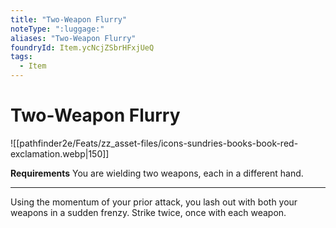 ```yaml
---
title: "Two-Weapon Flurry"
noteType: ":luggage:"
aliases: "Two-Weapon Flurry"
foundryId: Item.ycNcjZSbrHFxjUeQ
tags:
  - Item
---
```


# Two-Weapon Flurry
![[pathfinder2e/Feats/zz_asset-files/icons-sundries-books-book-red-exclamation.webp|150]]

**Requirements** You are wielding two weapons, each in a different hand.

* * *

Using the momentum of your prior attack, you lash out with both your weapons in a sudden frenzy. Strike twice, once with each weapon.

